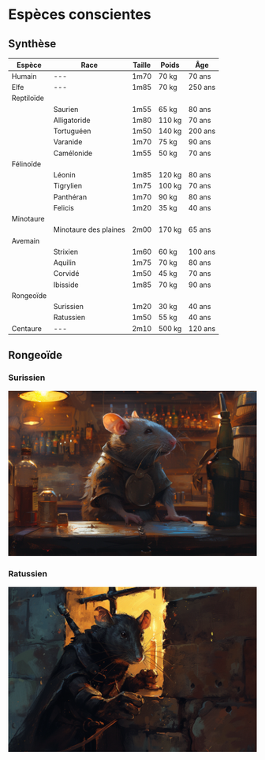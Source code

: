 # Espèces conscientes

## Synthèse

| Espèce        | Race | Taille| Poids | Âge |
| ---           | ---  | --- | --- | --- |
| Humain        |---|1m70| 70 kg |70 ans|
| Elfe          |---|1m85| 70 kg |250 ans|
| Reptiloïde    |||||
|               |Saurien|1m55|65 kg|80 ans|
|               |Alligatoride|1m80|110 kg|70 ans|
|               |Tortuguéen|1m50|140 kg|200 ans|
|               |Varanide|1m70|75 kg|90 ans|
|               |Camélonide|1m55|50 kg|70 ans|
| Félinoïde     |||||
|               |Léonin|1m85|120 kg|80 ans|
|               |Tigrylien|1m75|100 kg|70 ans|
|               |Panthéran|1m70|90 kg|80 ans|
|               |Felicis|1m20|35 kg|40 ans|
| Minotaure     |||||
|               |Minotaure des plaines|2m00|170 kg|65 ans|
| Avemain       |||||
|               |Strixien|1m60|60 kg|100 ans|
|               |Aquilin|1m75|70 kg|80 ans|
|               |Corvidé|1m50|45 kg|70 ans|
|               |Ibisside|1m85|70 kg| 90 ans|
| Rongeoïde     |||||
|               |Surissien|1m20|30 kg|40 ans|
|               |Ratussien|1m50|55 kg|40 ans|
| Centaure      |---|2m10|500 kg|120 ans|

## Rongeoïde
### Surissien
![Surissien](../../_images/surissien.png)

### Ratussien
![Ratussien](../../_images/bandit%20ratussien.png)
